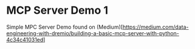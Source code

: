 # MCP Server Demo 1

Simple MPC Server Demo found on (Medium)[https://medium.com/data-engineering-with-dremio/building-a-basic-mcp-server-with-python-4c34c41031ed]